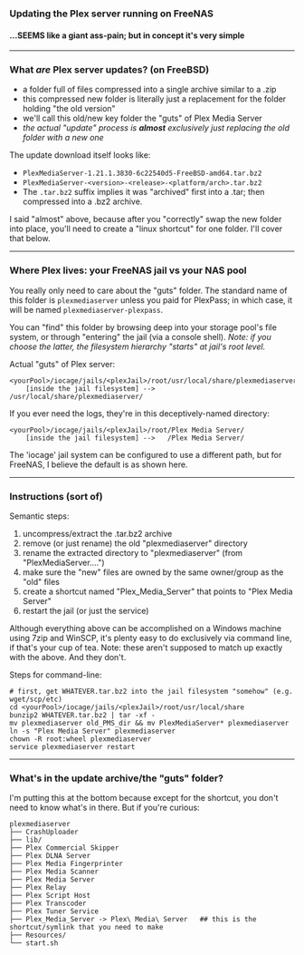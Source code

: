 ### Updating the Plex server running on FreeNAS
#### ...SEEMS like a giant ass-pain; but in concept it's very simple

---
### What *are* Plex server updates? (on FreeBSD)
* a folder full of files compressed into a single archive similar to a .zip
* this compressed new folder is literally just a replacement for the folder holding "the old version"
* we'll call this old/new key folder the "guts" of Plex Media Server
* *the actual "update" process is **almost** exclusively just replacing the old folder with a new one*

The update download itself looks like: 
* `PlexMediaServer-1.21.1.3830-6c22540d5-FreeBSD-amd64.tar.bz2`
* `PlexMediaServer-<version>-<release>-<platform/arch>.tar.bz2`
* The `.tar.bz2` suffix implies it was "archived" first into a .tar; then compressed into a .bz2 archive.

I said "almost" above, because after you "correctly" swap the new folder into place, you'll need to create a "linux shortcut" for one folder. I'll cover that below. 

---
### Where Plex lives: your FreeNAS jail vs your NAS pool

You really only need to care about the "guts" folder. The standard name of this folder is `plexmediaserver` unless you paid for PlexPass; in which case, it will be named `plexmediaserver-plexpass`.

You can "find" this folder by browsing deep into your storage pool's file system, or through "entering" the jail (via a console shell). *Note: if you choose the latter, the filesystem hierarchy "starts" at jail's root level.*

Actual "guts" of Plex server:
```
<yourPool>/iocage/jails/<plexJail>/root/usr/local/share/plexmediaserver/
    [inside the jail filesystem] -->   /usr/local/share/plexmediaserver/
```

If you ever need the logs, they're in this deceptively-named directory: 
```
<yourPool>/iocage/jails/<plexJail>/root/Plex Media Server/
    [inside the jail filesystem] -->   /Plex Media Server/
```

The 'iocage' jail system can be configured to use a different path, but for FreeNAS, I believe the default is as shown here.

---
### Instructions (sort of)

Semantic steps:
1. uncompress/extract the .tar.bz2 archive
2. remove (or just rename) the old "plexmediaserver" directory
3. rename the extracted directory to "plexmediaserver" (from "PlexMediaServer....")
4. make sure the "new" files are owned by the same owner/group as the "old" files
5. create a shortcut named "Plex_Media_Server" that points to "Plex Media Server"
6. restart the jail (or just the service)

Although everything above can be accomplished on a Windows machine using 7zip and WinSCP, it's plenty easy to do exclusively via command line, if that's your cup of tea. Note: these aren't supposed to match up exactly with the above. And they don't.

Steps for command-line:
```
# first, get WHATEVER.tar.bz2 into the jail filesystem "somehow" (e.g. wget/scp/etc)
cd <yourPool>/iocage/jails/<plexJail>/root/usr/local/share
bunzip2 WHATEVER.tar.bz2 | tar -xf -
mv plexmediaserver old_PMS_dir && mv PlexMediaServer* plexmediaserver
ln -s "Plex Media Server" plexmediaserver
chown -R root:wheel plexmediaserver
service plexmediaserver restart
```

---
### What's in the update archive/the "guts" folder?

I'm putting this at the bottom because except for the shortcut, you don't need to know what's in there. But if you're curious:
```
plexmediaserver
├── CrashUploader
├── lib/
├── Plex Commercial Skipper
├── Plex DLNA Server
├── Plex Media Fingerprinter
├── Plex Media Scanner
├── Plex Media Server
├── Plex Relay
├── Plex Script Host
├── Plex Transcoder
├── Plex Tuner Service
├── Plex_Media_Server -> Plex\ Media\ Server   ## this is the shortcut/symlink that you need to make
├── Resources/
└── start.sh
```
